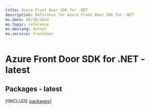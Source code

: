 ```yaml
---
title: Azure Front Door SDK for .NET
description: Reference for Azure Front Door SDK for .NET
ms.date: 08/30/2024
ms.topic: reference
ms.devlang: dotnet
ms.service: frontdoor
---
```

# Azure Front Door SDK for .NET - latest
## Packages - latest
[!INCLUDE [packages](front-door-index.md)]